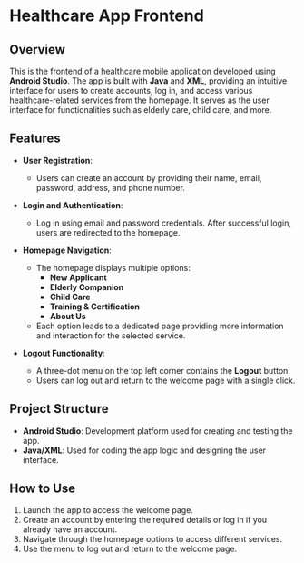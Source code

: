 # Healthcare App Frontend

## Overview
This is the frontend of a healthcare mobile application developed using **Android Studio**. The app is built with **Java** and **XML**, providing an intuitive interface for users to create accounts, log in, and access various healthcare-related services from the homepage. It serves as the user interface for functionalities such as elderly care, child care, and more.

## Features
- **User Registration**:
  - Users can create an account by providing their name, email, password, address, and phone number.
  
- **Login and Authentication**:
  - Log in using email and password credentials. After successful login, users are redirected to the homepage.

- **Homepage Navigation**:
  - The homepage displays multiple options:
    - **New Applicant**
    - **Elderly Companion**
    - **Child Care**
    - **Training & Certification**
    - **About Us**
  - Each option leads to a dedicated page providing more information and interaction for the selected service.

- **Logout Functionality**:
  - A three-dot menu on the top left corner contains the **Logout** button.
  - Users can log out and return to the welcome page with a single click.

## Project Structure
- **Android Studio**: Development platform used for creating and testing the app.
- **Java/XML**: Used for coding the app logic and designing the user interface.

## How to Use
1. Launch the app to access the welcome page.
2. Create an account by entering the required details or log in if you already have an account.
3. Navigate through the homepage options to access different services.
4. Use the menu to log out and return to the welcome page.